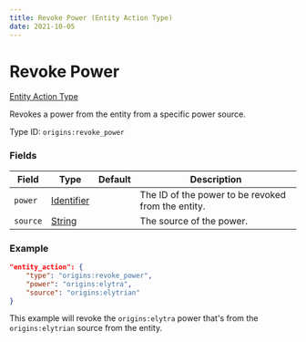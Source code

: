 ```yaml
---
title: Revoke Power (Entity Action Type)
date: 2021-10-05
---
```


# Revoke Power

[Entity Action Type](../entity_action_types.md)

Revokes a power from the entity from a specific power source.

Type ID: `origins:revoke_power`

### Fields

Field | Type | Default | Description
------|------|---------|-------------
`power` | [Identifier](../data_types/identifier.md) | | The ID of the power to be revoked from the entity.
`source` | [String](../data_types/string.md) | | The source of the power.

### Example
```json
"entity_action": {
    "type": "origins:revoke_power",
    "power": "origins:elytra",
    "source": "origins:elytrian"
}
```
This example will revoke the `origins:elytra` power that's from the `origins:elytrian` source from the entity.